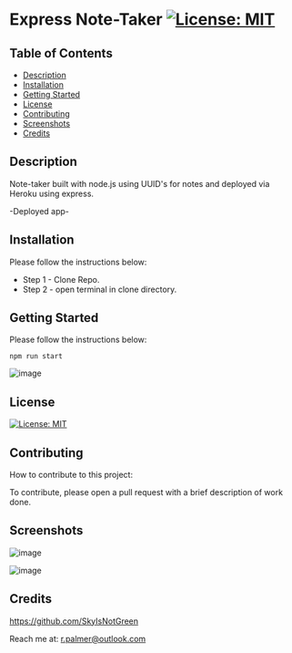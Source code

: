 # Express Note-Taker [![License: MIT](https://img.shields.io/badge/MIT-License-green)](https://opensource.org/licenses/MIT)

## Table of Contents
* [Description](#description)
* [Installation](#installation)
* [Getting Started](#getting-started)
* [License](#license)
* [Contributing](#contributing)
* [Screenshots](#Screenshots)
* [Credits](#credits)

    
## Description

Note-taker built with node.js using UUID's for notes and deployed via Heroku using express.

-Deployed app-

## Installation

Please follow the instructions below:

* Step 1 - Clone Repo. 
* Step 2 - open terminal in clone directory.

## Getting Started

Please follow the instructions below:
``` 
npm run start
```
![image](https://user-images.githubusercontent.com/60657981/176918838-1d92d7ad-5e94-426c-8890-40115281881b.png)

## License
[![License: MIT](https://img.shields.io/badge/MIT-License-green)](https://opensource.org/licenses/MIT)

## Contributing

How to contribute to this project:

To contribute, please open a pull request with a brief description of work done.

## Screenshots

![image](https://user-images.githubusercontent.com/60657981/176920359-701021e3-d43a-4774-ba3b-364bef3d04fc.png)

![image](https://user-images.githubusercontent.com/60657981/176920535-72d59441-6744-4170-bc67-5398441da355.png)

## Credits

https://github.com/SkyIsNotGreen
  
Reach me at: r.palmer@outlook.com

